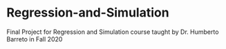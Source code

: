 # Regression-and-Simulation
Final Project for Regression and Simulation course taught by Dr. Humberto Barreto in Fall 2020
